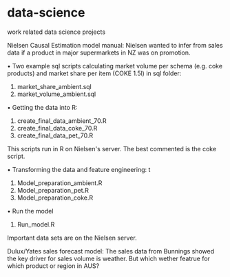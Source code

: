 # data-science
work related data science projects

Nielsen Causal Estimation model manual: Nielsen wanted to infer from sales data if a product in major supermarkets in NZ was on promotion.

•	Two example sql scripts calculating market volume per schema (e.g. coke products) and market share per item (COKE 1.5l) in sql folder:
1.	market_share_ambient.sql 
2.	market_volume_ambient.sql

•	Getting the data into R:
1.	create_final_data_ambient_70.R 
2.	create_final_data_coke_70.R 
3.	create_final_data_pet_70.R

This scripts run in R on Nielsen's server. The best commented is the coke script.

•	Transforming the data and feature engineering: t
1.	Model_preparation_ambient.R
2.	Model_preparation_pet.R
3.	Model_preparation_coke.R

•	Run the model
1.	Run_model.R

Important data sets are on the Nielsen server.

 Dulux/Yates sales forecast model: The sales data from Bunnings showed the key driver for sales volume is weather. But which wether featrue for which product or region in AUS?
 
 


